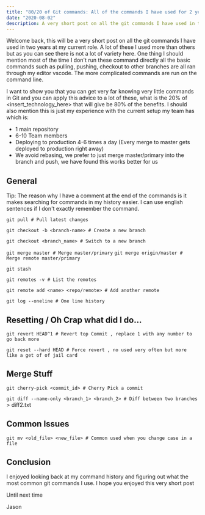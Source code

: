 ```yaml
---
title: "80/20 of Git commands: All of the commands I have used for 2 years"
date: "2020-08-02"
description: A very short post on all the git commands I have used in two years at my current role"
---
```


Welcome back, this will be a very short post on all the git commands I have used in two years at my current role. A lot of these I used more than others but as you can see there is not a lot of variety here. One thing I should mention most of the time I don't run these command directly all the basic commands such as pulling, pushing, checkout to other branches are all ran through my editor vscode. The more complicated commands are run on the command line.

I want to show you that you can get very far knowing very little commands in Git and you can apply this advice to a lot of these, what is the 20% of <insert_technology_here> that will give be 80% of the benefits. I should also mention this is just my experience with the current setup my team has which is:

- 1 main repository
- 6-10 Team members
- Deploying to production 4-6 times a day (Every merge to master gets deployed to production right away)
- We avoid rebasing, we prefer to just merge master/primary into the branch and push, we have found this works better for us

## General

Tip: The reason why I have a comment at the end of the commands is it makes searching for commands in my history easier. I can use english sentences if I don't exactly remember the command.

`git pull # Pull latest changes`

`git checkout -b <branch-name> # Create a new branch`

`git checkout <branch_name> # Switch to a new branch`

`git merge master # Merge master/primary`
`git merge origin/master # Merge remote master/primary`

`git stash`

`git remotes -v # List the remotes`

`git remote add <name> <repo/remote> # Add another remote`

`git log --oneline # One line history`

## Resetting / Oh Crap what did I do...

`git revert HEAD^1 # Revert top Commit , replace 1 with any number to go back more`

`git reset --hard HEAD # Force revert , no used very often but more like a get of of jail card`

## Merge Stuff

`git cherry-pick <commit_id> # Cherry Pick a commit`

`git diff --name-only <branch_1> <branch_2> # Diff between two branches` > diff2.txt

## Common Issues

`git mv <old_file> <new_file> # Common used when you change case in a file`

## Conclusion

I enjoyed looking back at my command history and figuring out what the most common git commands I use. I hope you enjoyed this very short post

Until next time

Jason
